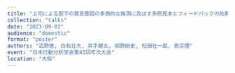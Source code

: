 ```yaml
---
title: "上司による部下の発言意図の多面的な推測に及ぼす多例見本とフィードバックの効果：：上司のコミュニケーションスキル改善プログラムの開発に向けて"
collection: "talks"
date: "2023-09-03"
audience: "domestic"
format: "poster"
authors: "近野恵, 白石壮大, 井手健太, 紺野剛史, 松田壮一郎, 島宗理"
event: "日本行動分析学会第41回年次大会"
location: "大阪"
---
```


